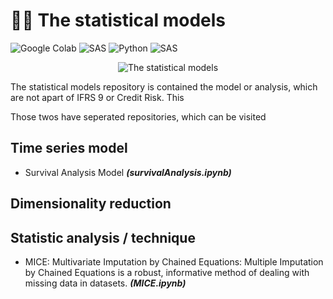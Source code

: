 # ✍🏻 The statistical models

![Google Colab](https://img.shields.io/badge/Editor-Google%20Colab-brightgreen)
![SAS](https://img.shields.io/badge/Editor-SAS-brightgreen)
![Python](https://img.shields.io/badge/Code-Python-blue)
![SAS](https://img.shields.io/badge/Code-SAS-blue)

<p align="center">
  <img src="https://research.phoenix.edu/sites/default/files/blogpost/images/statistical-analysis-hero.jpg" alt="The statistical models"/>
</p>

The statistical models repository is contained the model or analysis, which are not apart of IFRS 9 or Credit Risk. This


Those twos have seperated repositories, which can be visited

## Time series model
* Survival Analysis Model ***(survivalAnalysis.ipynb)***

## Dimensionality reduction

## Statistic analysis / technique
* MICE: Multivariate Imputation by Chained Equations: Multiple Imputation by Chained Equations is a robust, informative method of dealing with missing data in datasets. ***(MICE.ipynb)***
